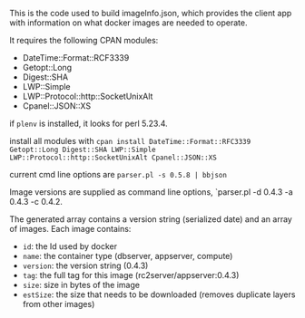 This is the code used to build imageInfo.json, which provides the client app with information on what docker images are needed to operate.

It requires the following CPAN modules:

* DateTime::Format::RCF3339
* Getopt::Long
* Digest::SHA
* LWP::Simple
* LWP::Protocol::http::SocketUnixAlt
* Cpanel::JSON::XS

if `plenv` is installed, it looks for perl 5.23.4.

install all modules with `cpan install DateTime::Format::RFC3339 Getopt::Long Digest::SHA LWP::Simple LWP::Protocol::http::SocketUnixAlt Cpanel::JSON::XS`

current cmd line options are `parser.pl -s 0.5.8 | bbjson`

Image versions are supplied as command line options, `parser.pl -d 0.4.3 -a 0.4.3 -c 0.4.2.

The generated array contains a version string (serialized date) and an array of images. Each image contains:

* `id`: the Id used by docker
* `name`: the container type (dbserver, appserver, compute)
* `version`: the version string (0.4.3)
* `tag`: the full tag for this image (rc2server/appserver:0.4.3)
* `size`: size in bytes of the image
* `estSize`: the size that needs to be downloaded (removes duplicate layers from other images)

